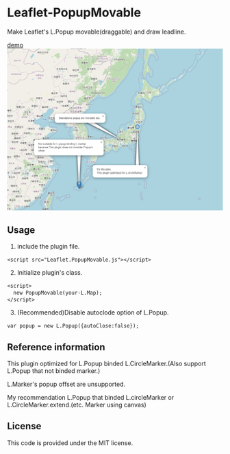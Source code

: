 # Leaflet-PopupMovable
Make Leaflet's L.Popup movable(draggable) and draw leadline.

[demo](https://wrwrh.github.io/leaflet-popupmovable/Demo/index.html)
![demo image](./Demo/demo.PNG)

## Usage
1. include the plugin file.
```
<script src="Leaflet.PopupMovable.js"></script>
```
2. Initialize plugin's class.
```
<script>
  new PopupMovable(your-L.Map);
</script>
```
3. (Recommended)Disable autoclode option of L.Popup.
```
var popup = new L.Popup({autoClose:false});
```

## Reference information
This plugin optimized for L.Popup binded L.CircleMarker.(Also support L.Popup that not binded marker.)

L.Marker's popup offset are unsupported.

My recommendation L.Popup that binded L.circleMarker or L.CircleMarker.extend.(etc. Marker using canvas)

## License
This code is provided under the MIT license.
